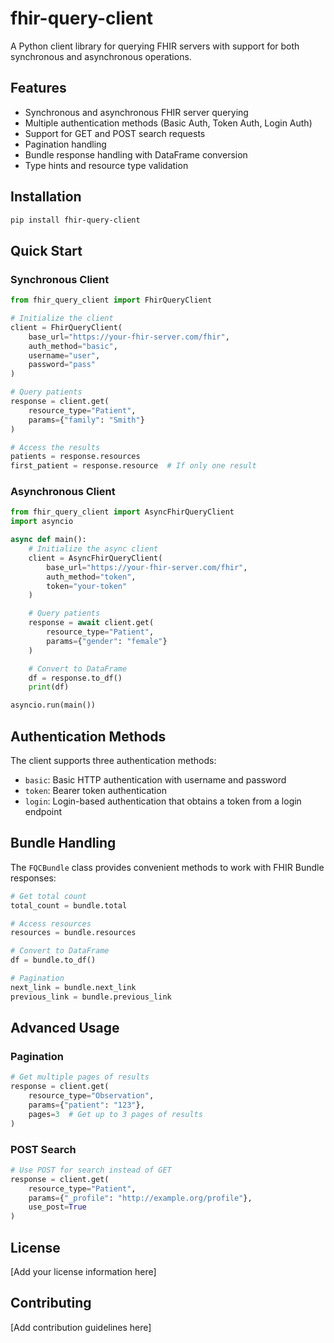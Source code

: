 # fhir-query-client

A Python client library for querying FHIR servers with support for both synchronous and asynchronous operations.

## Features

- Synchronous and asynchronous FHIR server querying
- Multiple authentication methods (Basic Auth, Token Auth, Login Auth)
- Support for GET and POST search requests
- Pagination handling
- Bundle response handling with DataFrame conversion
- Type hints and resource type validation

## Installation

```bash
pip install fhir-query-client
```

## Quick Start

### Synchronous Client

```python
from fhir_query_client import FhirQueryClient

# Initialize the client
client = FhirQueryClient(
    base_url="https://your-fhir-server.com/fhir",
    auth_method="basic",
    username="user",
    password="pass"
)

# Query patients
response = client.get(
    resource_type="Patient",
    params={"family": "Smith"}
)

# Access the results
patients = response.resources
first_patient = response.resource  # If only one result
```

### Asynchronous Client

```python
from fhir_query_client import AsyncFhirQueryClient
import asyncio

async def main():
    # Initialize the async client
    client = AsyncFhirQueryClient(
        base_url="https://your-fhir-server.com/fhir",
        auth_method="token",
        token="your-token"
    )

    # Query patients
    response = await client.get(
        resource_type="Patient",
        params={"gender": "female"}
    )

    # Convert to DataFrame
    df = response.to_df()
    print(df)

asyncio.run(main())
```

## Authentication Methods

The client supports three authentication methods:

- `basic`: Basic HTTP authentication with username and password
- `token`: Bearer token authentication
- `login`: Login-based authentication that obtains a token from a login endpoint

## Bundle Handling

The `FQCBundle` class provides convenient methods to work with FHIR Bundle responses:

```python
# Get total count
total_count = bundle.total

# Access resources
resources = bundle.resources

# Convert to DataFrame
df = bundle.to_df()

# Pagination
next_link = bundle.next_link
previous_link = bundle.previous_link
```

## Advanced Usage

### Pagination

```python
# Get multiple pages of results
response = client.get(
    resource_type="Observation",
    params={"patient": "123"},
    pages=3  # Get up to 3 pages of results
)
```

### POST Search

```python
# Use POST for search instead of GET
response = client.get(
    resource_type="Patient",
    params={"_profile": "http://example.org/profile"},
    use_post=True
)
```

## License

[Add your license information here]

## Contributing

[Add contribution guidelines here]
